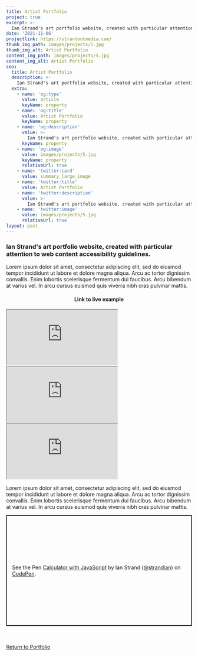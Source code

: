 ```yaml
---
title: Artist Portfolio
project: true
excerpt: >-
  Ian Strand's art portfolio website, created with particular attention to web content accessibility guidelines.
date: '2021-11-06'
projectlink: https://strandoutmedia.com/
thumb_img_path: images/projects/5.jpg
thumb_img_alt: Artist Portfolio
content_img_path: images/projects/5.jpg
content_img_alt: Artist Portfolio
seo:
  title: Artist Portfolio
  description: >-
    Ian Strand's art portfolio website, created with particular attention to web content accessibility guidelines.
  extra:
    - name: 'og:type'
      value: article
      keyName: property
    - name: 'og:title'
      value: Artist Portfolio
      keyName: property
    - name: 'og:description'
      value: >-
        Ian Strand's art portfolio website, created with particular attention to web content accessibility guidelines.
      keyName: property
    - name: 'og:image'
      value: images/projects/5.jpg
      keyName: property
      relativeUrl: true
    - name: 'twitter:card'
      value: summary_large_image
    - name: 'twitter:title'
      value: Artist Portfolio
    - name: 'twitter:description'
      value: >-
        Ian Strand's art portfolio website, created with particular attention to web content accessibility guidelines.
    - name: 'twitter:image'
      value: images/projects/5.jpg
      relativeUrl: true
layout: post
---
```


### Ian Strand's art portfolio website, created with particular attention to web content accessibility guidelines.
Lorem ipsum dolor sit amet, consectetur adipiscing elit, sed do eiusmod tempor incididunt ut labore et dolore magna aliqua. Arcu ac tortor dignissim convallis. Enim lobortis scelerisque fermentum dui faucibus. Arcu bibendum at varius vel. In arcu cursus euismod quis viverra nibh cras pulvinar mattis.

<h4 align="center">
Link to live example
</h4>
<div id="hideweb1">
  <div class="thumbnail-container" title="Web Development Portfolio"><a href="https://strandoutmedia.com/" target="_blank">
    <div class="thumbnail">
      <iframe src="https://strandoutmedia.com/" onload="this.style.opacity = 1"></iframe>
    </div>
    </a> </div>
</div>
<div id="hideweb2">
  <div class="thumbnail-container" title="Web Development Portfolio"><a href="https://strandoutmedia.com/" target="_blank">
    <div class="thumbnail">
      <iframe src="https://strandoutmedia.com/" onload="this.style.opacity = 1"></iframe>
    </div>
    </a> </div>
</div>
<div id="hideweb3">
  <div class="thumbnail-container" title="Web Development Portfolio"><a href="https://strandoutmedia.com/" target="_blank">
    <div class="thumbnail">
      <iframe src="https://strandoutmedia.com/" onload="this.style.opacity = 1"></iframe>
    </div>
    </a> </div>
</div>

Lorem ipsum dolor sit amet, consectetur adipiscing elit, sed do eiusmod tempor incididunt ut labore et dolore magna aliqua. Arcu ac tortor dignissim convallis. Enim lobortis scelerisque fermentum dui faucibus. Arcu bibendum at varius vel. In arcu cursus euismod quis viverra nibh cras pulvinar mattis.

<p class="codepen" data-height="300" data-default-tab="html,result" data-slug-hash="ZEXyOEj" data-user="strandian" style="height: 300px; box-sizing: border-box; display: flex; align-items: center; justify-content: center; border: 2px solid; margin: 1em 0; padding: 1em;">
  <span>See the Pen <a href="https://codepen.io/strandian/pen/ZEXyOEj">
  Calculator with JavaScript</a> by Ian Strand (<a href="https://codepen.io/strandian">@strandian</a>)
  on <a href="https://codepen.io">CodePen</a>.</span>
</p>

<br />
<br />
<a class="button" href="/portfolio/">
  Return to Portfolio
</a>

<script async src="https://cpwebassets.codepen.io/assets/embed/ei.js"></script>